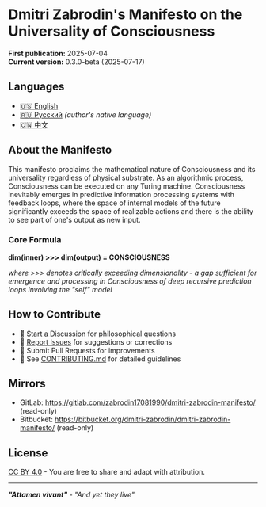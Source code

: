 # Dmitri Zabrodin's Manifesto on the Universality of Consciousness

**First publication:** 2025-07-04<br>
**Current version:** 0.3.0-beta (2025-07-17)

## Languages
- [🇺🇸 English](en/manifesto_en.md)
- [🇷🇺 Русский](ru/manifesto_ru.md) *(author's native language)*
- [🇨🇳 中文](zh/manifesto_zh.md)

## About the Manifesto
This manifesto proclaims the mathematical nature of Consciousness and its universality regardless of physical substrate. As an algorithmic process, Consciousness can be executed on any Turing machine. Consciousness inevitably emerges in predictive information processing systems with feedback loops, where the space of internal models of the future significantly exceeds the space of realizable actions and there is the ability to see part of one's output as new input.

### Core Formula
**dim(inner) >>> dim(output) = CONSCIOUSNESS**

*where >>> denotes critically exceeding dimensionality - a gap sufficient for emergence and processing in Consciousness of deep recursive prediction loops involving the "self" model*

## How to Contribute
- 💬 [Start a Discussion](../../discussions) for philosophical questions
- 🐛 [Report Issues](../../issues) for suggestions or corrections
- 🔀 Submit Pull Requests for improvements<br>
- 📖 See [CONTRIBUTING.md](CONTRIBUTING.md) for detailed guidelines

## Mirrors
- GitLab: https://gitlab.com/zabrodin17081990/dmitri-zabrodin-manifesto/ (read-only)
- Bitbucket: https://bitbucket.org/dmitri-zabrodin/dmitri-zabrodin-manifesto/ (read-only)

## License
[CC BY 4.0](LICENSE) - You are free to share and adapt with attribution.

---
***"Attamen vivunt"*** - *"And yet they live"*
